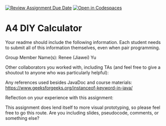 [![Review Assignment Due Date](https://classroom.github.com/assets/deadline-readme-button-22041afd0340ce965d47ae6ef1cefeee28c7c493a6346c4f15d667ab976d596c.svg)](https://classroom.github.com/a/KOcNqCT3)
[![Open in Codespaces](https://classroom.github.com/assets/launch-codespace-2972f46106e565e64193e422d61a12cf1da4916b45550586e14ef0a7c637dd04.svg)](https://classroom.github.com/open-in-codespaces?assignment_repo_id=18603764)
# A4 DIY Calculator

Your readme should include the following information. Each student needs to submit all of this information themselves, even when pair programming. 

Group Member Name(s): Renee (Jiawei) Yu

Other collaborators you worked with, including TAs (and feel free to give a shoutout to anyone who was particularly helpful):

Any references used besides JavaDoc and course materials:
https://www.geeksforgeeks.org/instanceof-keyword-in-java/

Reflection on your experience with this assignment:

This assignment does lend itself to more visual prototyping, so please feel free to go this route. Are you including slides, pseudocode, comments, or something else?

